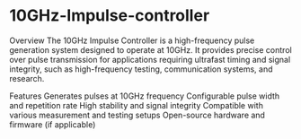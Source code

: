 # 10GHz-Impulse-controller

Overview
The 10GHz Impulse Controller is a high-frequency pulse generation system designed to operate at 10GHz. It provides precise control over pulse transmission for applications requiring ultrafast timing and signal integrity, such as high-frequency testing, communication systems, and research.

Features
Generates pulses at 10GHz frequency
Configurable pulse width and repetition rate
High stability and signal integrity
Compatible with various measurement and testing setups
Open-source hardware and firmware (if applicable)
